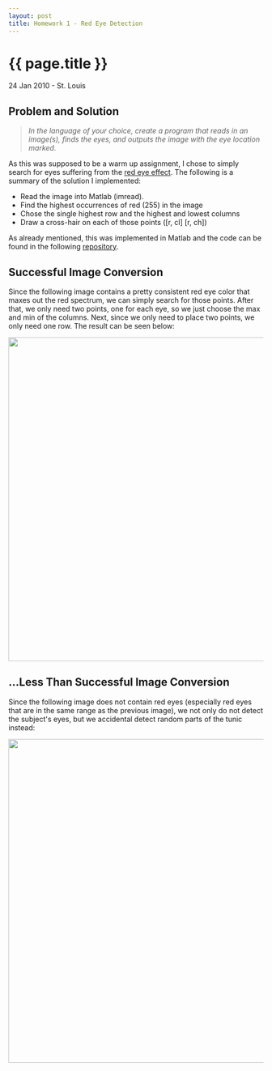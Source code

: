 ```yaml
---
layout: post
title: Homework 1 - Red Eye Detection
---
```


{{ page.title }}
============================================================

<p class="meta"/>24 Jan 2010 - St. Louis</p>

Problem and Solution
------------------------------------------------------------

> _In the language of your choice, create a program that reads in an image(s),
> finds the eyes, and outputs the image with the eye location marked._

As this was supposed to be a warm up assignment, I chose to simply
search for eyes suffering from the
[red eye effect](http://en.wikipedia.org/wiki/Red-eye_effect).
The following is a summary of the solution I implemented:

* Read the image into Matlab (imread).
* Find the highest occurrences of red (255) in the image
* Chose the single highest row and the highest and lowest columns
* Draw a cross-hair on each of those points ([r, cl] [r, ch])

As already mentioned, this was implemented in Matlab and the code can be found in the following
[repository](http://github.com/bashwork/school/tree/master/559/homework1/homework1.m).

Successful Image Conversion
------------------------------------------------------------

Since the following image contains a pretty consistent red eye color that
maxes out the red spectrum, we can simply search for those points. After
that, we only need two points, one for each eye, so we just choose the
max and min of the columns. Next, since we only need to place two points,
we only need one row. The result can be seen below:

<img width="640" src="http://github.com/bashwork/school/raw/master/559/homework1/working-input-result.jpg" />

...Less Than Successful Image Conversion
------------------------------------------------------------

Since the following image does not contain red eyes (especially red eyes that are
in the same range as the previous image), we not only do not detect the subject's
eyes, but we accidental detect random parts of the tunic instead:

<img width="640" src="http://github.com/bashwork/school/raw/master/559/homework1/failing-input-result.jpg" />

